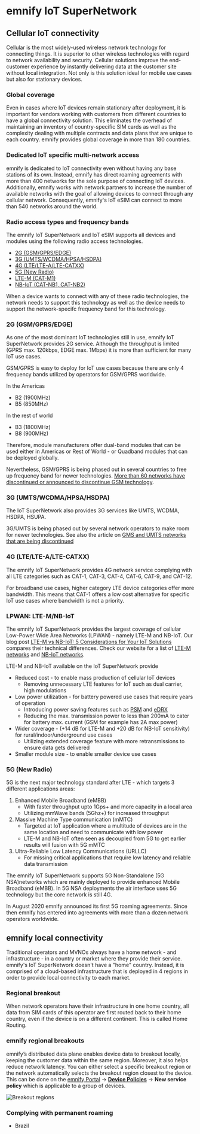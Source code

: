 # emnify IoT SuperNetwork

## Cellular IoT connectivity 

Cellular is the most widely-used wireless network technology for connecting things.
It is superior to other wireless technologies with regard to network availability and security.
Cellular solutions improve the end-customer experience by instantly delivering data at the customer site without local integration.
Not only is this solution ideal for mobile use cases but also for stationary devices.
 

### Global coverage

Even in cases where IoT devices remain stationary after deployment, it is important for vendors working with customers from different countries to have a global connectivity solution. This eliminates the overhead of maintaining an inventory of country-specific SIM cards as well as the complexity dealing with multiple contracts and data plans that are unique to each country. 
emnify provides global coverage in more than 180 countries. 


### Dedicated IoT specific multi-network access  

emnify is dedicated to IoT connectivity even without having any base stations of its own.
Instead, emnify has direct roaming agreements with more than 400 networks for the sole purpose of connecting IoT devices. Additionally, emnify works with network partners to increase the number of available networks with the goal of allowing devices to connect through any cellular network.
Consequently, emnify's IoT eSIM can connect to more than 540 networks around the world.

### Radio access types and frequency bands

The emnify IoT SuperNetwork and IoT eSIM  supports all devices and modules using the following radio access technologies.

- [2G (GSM/GPRS/EDGE)](#2g-gsmgprsedge)
- [3G (UMTS/WCDMA/HPSA/HSDPA)](#3g-umtswcdmahpsahsdpa)
- [4G (LTE/LTE-A/LTE-CATXX)](#4g-ltelte-alte-catxx)
- [5G (New Radio)](#5g-new-radio)
- [LTE-M (CAT-M1)](#lpwan-lte-mnb-iot)
- [NB-IoT (CAT-NB1, CAT-NB2)](#lpwan-lte-mnb-iot)

When a device wants to connect with any of these radio technologies, the network needs to support this technology as well as the device needs to support the network-specifc frequency band for this technology.

### 2G (GSM/GPRS/EDGE)

As one of the most dominant IoT technologies still in use, emnify IoT SuperNetwork provides 2G service.
Although the throughput is limited (GPRS max. 120kbps, EDGE max. 1Mbps) it is more than sufficient for many IoT use cases.

GSM/GPRS is easy to deploy for IoT use cases because there are only 4 frequency bands utilized by operators for GSM/GPRS worldwide.

In the Americas

- B2 (1900MHz)
- B5 (850MHz)

In the rest of world

- B3 (1800MHz)
- B8 (900MHz)

Therefore, module manufacturers offer dual-band modules that can be used either in Americas or Rest of World - or Quadband modules that can be deployed globally.

Nevertheless, GSM/GPRS is being phased out in several countries to free up frequency band for newer technologies.
[More than 60 networks have discontinued or announced to discontinue GSM technology](https://www.emnify.com/en/resources/global-2g-phase-out).

### 3G (UMTS/WCDMA/HPSA/HSDPA)

The IoT SuperNetwork also provides 3G services like UMTS, WCDMA, HSDPA, HSUPA. 

3G/UMTS is being phased out by several network operators to make room for newer technologies.
See also the article on [GMS and UMTS networks that are being discontinued](https://www.emnify.com/en/resources/global-2g-phase-out)

### 4G (LTE/LTE-A/LTE-CATXX)

The emnify IoT SuperNetwork provides 4G network service  complying with all LTE categories such as CAT-1, CAT-3, CAT-4, CAT-6, CAT-9, and CAT-12. 

For broadband use cases, higher category LTE device categories offer more bandwidth.
This means that CAT-1 offers a low cost alternative for specific IoT use cases where bandwidth is not a priority. 

### LPWAN: LTE-M/NB-IoT

The emnify IoT SuperNetwork provides the largest coverage of cellular Low-Power Wide Area Networks (LPWAN) - namely LTE-M and NB-IoT.
Our blog post [LTE-M vs NB-IoT: 5 Considerations for Your IoT Solutions](https://www.emnify.com/blog/lte-m-nb-iot) compares their technical differences.
Check our website for a list of [LTE-M networks](https://www.emnify.com/global-iot-coverage/lte-m-coverage) and [NB-IoT networks](https://www.emnify.com/global-iot-coverage/nb-iot-coverage).

LTE-M and NB-IoT available on the IoT SuperNetwork provide 

- Reduced cost - to enable mass production of cellular IoT devices
  - Removing unnecessary LTE features for IoT such as dual carrier, high modulations
- Low power utilization - for battery powered use cases that require years of operation
  -  Introducing power saving features such as [PSM](#psm) and [eDRX](#edrx)
  -  Reducing the max. transmission power to less than 200mA to cater for battery max. current (GSM for example has 2A max power) 
- Wider coverage - (+14 dB for LTE-M and +20 dB for NB-IoT sensitivity) for rural/indoor/underground use cases
  - Utilizing extended coverage feature with more retransmissions to ensure data gets delivered 
- Smaller module size - to enable smaller device use cases


### 5G (New Radio)

5G is the next major technology standard after LTE - which targets 3 different applications areas:

1. Enhanced Mobile Broadband (eMBB)  
    - With faster throughput upto 1Gps+ and more capacity in a local area
    - Utilizing mmWave bands (5Ghz+) for increased throughput
1. Massive Machine Type communication (mMTC)  
    - Targeted at IoT application where a multitude of devices are in the same location and need to communicate with low power
    - LTE-M and NB-IoT often seen as decoupled from 5G to get earlier results will fusion with 5G mMTC  
1. Ultra-Reliable Low Latency Communications (URLLC)
    - For missing critical applications that require low latency and reliable data transmission

The emnify IoT SuperNetwork supports 5G Non-Standalone (5G NSA)networks which are mainly deployed to provide enhanced Mobile Broadband (eMBB).
In 5G NSA deployments the air interface uses 5G technology but the core network is still 4G.

In August 2020 emnify announced its first 5G roaming agreements.
Since then emnify has entered into agreements with more than a dozen network operators worldwide.

## emnify local connectivity

Traditional operators and MVNOs always have a home network - and infrastructure - in a country or market where they provide their service. 
emnify's IoT SuperNetwork doesn't have a "home" country.
Instead, it is comprised of a cloud-based infrastructure that is deployed in 4 regions in order to provide local connectivity to each market. 

### Regional breakout 

When network operators have their infrastructure in one home country, all data from SIM cards of this operator are first routed back to their home country, even if the device is on a different continent.
This is called Home Routing.

### emnify regional breakouts

emnify’s distributed data plane enables device data to breakout locally, keeping the customer data within the same region.
Moreover, it also helps reduce network latency.
You can either select a specific breakout region or the network automatically selects the breakout region closest to the device.
This can be done on the [emnify Portal](https://portal.emnify.com/) → [**Device Policies**](https://portal.emnify.com/device-policies) → **New service policy** which is applicable to a group of devices.

![Breakout regions](assets/portal-device-policies-breakout-regions.png)

### Complying with permanent roaming

- Brazil

